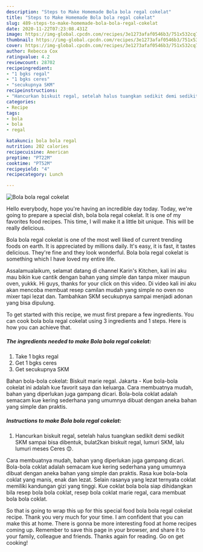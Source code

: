 ```yaml
---
description: "Steps to Make Homemade Bola bola regal cokelat"
title: "Steps to Make Homemade Bola bola regal cokelat"
slug: 489-steps-to-make-homemade-bola-bola-regal-cokelat
date: 2020-11-22T07:23:08.431Z
image: https://img-global.cpcdn.com/recipes/3e1273afaf0546b3/751x532cq70/bola-bola-regal-cokelat-foto-resep-utama.jpg
thumbnail: https://img-global.cpcdn.com/recipes/3e1273afaf0546b3/751x532cq70/bola-bola-regal-cokelat-foto-resep-utama.jpg
cover: https://img-global.cpcdn.com/recipes/3e1273afaf0546b3/751x532cq70/bola-bola-regal-cokelat-foto-resep-utama.jpg
author: Rebecca Cox
ratingvalue: 4.2
reviewcount: 28702
recipeingredient:
- "1 bgks regal"
- "1 bgks ceres"
- "secukupnya SKM"
recipeinstructions:
- "Hancurkan biskuit regal, setelah halus tuangkan sedikit demi sedikit SKM sampai bisa dibentuk, bulat2kan biskuit regal, lumuri SKM, lalu lumuri meses Ceres 😊."
categories:
- Recipe
tags:
- bola
- bola
- regal

katakunci: bola bola regal 
nutrition: 202 calories
recipecuisine: American
preptime: "PT22M"
cooktime: "PT52M"
recipeyield: "4"
recipecategory: Lunch

---
```



![Bola bola regal cokelat](https://img-global.cpcdn.com/recipes/3e1273afaf0546b3/751x532cq70/bola-bola-regal-cokelat-foto-resep-utama.jpg)

Hello everybody, hope you're having an incredible day today. Today, we're going to prepare a special dish, bola bola regal cokelat. It is one of my favorites food recipes. This time, I will make it a little bit unique. This will be really delicious.

Bola bola regal cokelat is one of the most well liked of current trending foods on earth. It is appreciated by millions daily. It's easy, it is fast, it tastes delicious. They're fine and they look wonderful. Bola bola regal cokelat is something which I have loved my entire life.

Assalamualaikum, selamat datang di channel Karin&#39;s Kitchen, kali ini aku mau bikin kue cantik dengan bahan yang simple dan tanpa mixer maupun oven, yukkk. Hi guys, thanks for your click on this video. Di video kali ini aku akan mencoba membuat resep camilan mudah yang simple no oven no mixer tapi lezat dan. Tambahkan SKM secukupnya sampai menjadi adonan yang bisa dipulung.


To get started with this recipe, we must first prepare a few ingredients. You can cook bola bola regal cokelat using 3 ingredients and 1 steps. Here is how you can achieve that.

<!--inarticleads1-->

##### The ingredients needed to make Bola bola regal cokelat:

1. Take 1 bgks regal
1. Get 1 bgks ceres
1. Get secukupnya SKM


Bahan bola-bola cokelat: Biskuit marie regal. Jakarta - Kue bola-bola cokelat ini adalah kue favorit saya dan keluarga. Cara membuatnya mudah, bahan yang diperlukan juga gampang dicari. Bola-bola coklat adalah semacam kue kering sederhana yang umumnya dibuat dengan aneka bahan yang simple dan praktis. 

<!--inarticleads2-->

##### Instructions to make Bola bola regal cokelat:

1. Hancurkan biskuit regal, setelah halus tuangkan sedikit demi sedikit SKM sampai bisa dibentuk, bulat2kan biskuit regal, lumuri SKM, lalu lumuri meses Ceres 😊.


Cara membuatnya mudah, bahan yang diperlukan juga gampang dicari. Bola-bola coklat adalah semacam kue kering sederhana yang umumnya dibuat dengan aneka bahan yang simple dan praktis. Rasa kue bola-bola coklat yang manis, enak dan lezat. Selain rasanya yang lezat ternyata coklat memiliki kandungan gizi yang tinggi. Kue coklat bola bola siap dihidangkan bila resep bola bola coklat, resep bola coklat marie regal, cara membuat bola bola coklat. 

So that is going to wrap this up for this special food bola bola regal cokelat recipe. Thank you very much for your time. I am confident that you can make this at home. There is gonna be more interesting food at home recipes coming up. Remember to save this page in your browser, and share it to your family, colleague and friends. Thanks again for reading. Go on get cooking!
